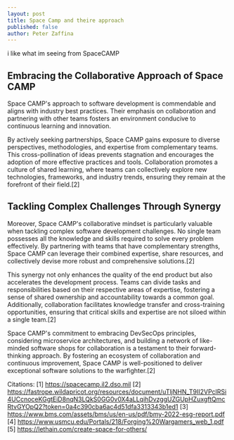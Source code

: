 ```yaml
---
layout: post
title: Space Camp and theire approach
published: false
author: Peter Zaffina
---
```


i like what im seeing from SpaceCAMP

## Embracing the Collaborative Approach of Space CAMP

Space CAMP's approach to software development is commendable and aligns with industry best practices. Their emphasis on collaboration and partnering with other teams fosters an environment conducive to continuous learning and innovation.

By actively seeking partnerships, Space CAMP gains exposure to diverse perspectives, methodologies, and expertise from complementary teams. This cross-pollination of ideas prevents stagnation and encourages the adoption of more effective practices and tools. Collaboration promotes a culture of shared learning, where teams can collectively explore new technologies, frameworks, and industry trends, ensuring they remain at the forefront of their field.[2]

## Tackling Complex Challenges Through Synergy

Moreover, Space CAMP's collaborative mindset is particularly valuable when tackling complex software development challenges. No single team possesses all the knowledge and skills required to solve every problem effectively. By partnering with teams that have complementary strengths, Space CAMP can leverage their combined expertise, share resources, and collectively devise more robust and comprehensive solutions.[2]

This synergy not only enhances the quality of the end product but also accelerates the development process. Teams can divide tasks and responsibilities based on their respective areas of expertise, fostering a sense of shared ownership and accountability towards a common goal. Additionally, collaboration facilitates knowledge transfer and cross-training opportunities, ensuring that critical skills and expertise are not siloed within a single team.[2]

Space CAMP's commitment to embracing DevSecOps principles, considering microservice architectures, and building a network of like-minded software shops for collaboration is a testament to their forward-thinking approach. By fostering an ecosystem of collaboration and continuous improvement, Space CAMP is well-positioned to deliver exceptional software solutions to the warfighter.[2]

Citations:
[1] https://spacecamp.il2.dso.mil
[2] https://fastrope.wildapricot.org/resources/document/uTljNHN_T9II2VPclRSi4UCcnoceKGgtEiD8nqN3LQkS0GG0v0X4aLLqihDvzggUZGUpHZuxgftQmcRtvGYOpQ2?token=0a4c390cba6ac4d51dfa3313343b1ed1
[3] https://www.bms.com/assets/bms/us/en-us/pdf/bmy-2022-esg-report.pdf
[4] https://www.usmcu.edu/Portals/218/Forging%20Wargamers_web_1.pdf
[5] https://lethain.com/create-space-for-others/
